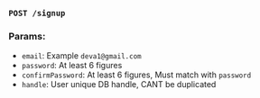### `POST /signup`

### Params:

* `email`: Example `deva1@gmail.com`
* `password`: At least 6 figures 
* `confirmPassword`: At least 6 figures, Must match with `password`
* `handle`: User unique DB handle, CANT be duplicated 
